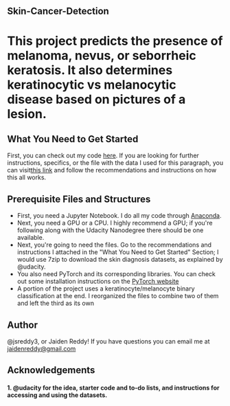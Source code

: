## Skin-Cancer-Detection
# This project predicts the presence of melanoma, nevus, or seborrheic keratosis. It also determines keratinocytic vs melanocytic disease based on pictures of a lesion.

## What You Need to Get Started
First, you can check out my code [here](https://github.com/jsreddy3/Skin-Cancer-Detection/blob/master/Skin_Cancer.ipynb).
If you are looking for further instructions, specifics, or the file with the data I used for this paragraph, you can visit[this link](https://github.com/udacity/dermatologist-ai) and follow the recommendations and instructions on how this all works.

## Prerequisite Files and Structures
- First, you need a Jupyter Notebook. I do all my code through [Anaconda](https://www.anaconda.com).
- Next, you need a GPU or a CPU. I highly recommend a GPU; if you're following along with the Udacity Nanodegree there should be one available.
- Next, you're going to need the files. Go to the recommendations and instructions I attached in the "What You Need to Get Started" Section; I would use 7zip to download the skin diagnosis datasets, as explained by @udacity.
- You also need PyTorch and its corresponding libraries. You can check out some installation instructions on the [PyTorch website](https://pytorch.org/get-started/previous-versions/)
- A portion of the project uses a keratinocyte/melanocyte binary classification at the end. I reorganized the files to combine two of them and left the third as its own

## Author
@jsreddy3, or Jaiden Reddy! If you have questions you can email me at jaidenreddy@gmail.com

## Acknowledgements
#### 1. @udacity for the idea, starter code and to-do lists, and instructions for accessing and using the datasets.
